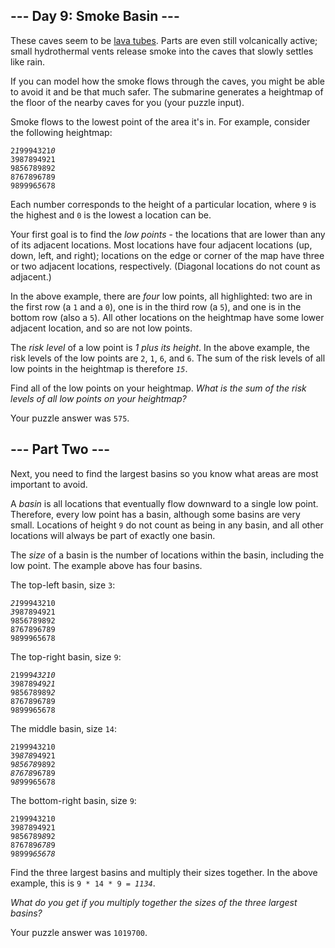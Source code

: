 <article class="day-desc"><h2>--- Day 9: Smoke Basin ---</h2><p>These caves seem to be <a href="https://en.wikipedia.org/wiki/Lava_tube" target="_blank">lava tubes</a>. Parts are even still volcanically active; small hydrothermal vents release smoke into the caves that slowly <span title="This was originally going to be a puzzle about watersheds, but we're already under water.">settles like rain</span>.</p>
<p>If you can model how the smoke flows through the caves, you might be able to avoid it and be that much safer. The submarine generates a heightmap of the floor of the nearby caves for you (your puzzle input).</p>
<p>Smoke flows to the lowest point of the area it's in. For example, consider the following heightmap:</p>
<pre><code>2<em>1</em>9994321<em>0</em>
3987894921
98<em>5</em>6789892
8767896789
989996<em>5</em>678
</code></pre>
<p>Each number corresponds to the height of a particular location, where <code>9</code> is the highest and <code>0</code> is the lowest a location can be.</p>
<p>Your first goal is to find the <em>low points</em> - the locations that are lower than any of its adjacent locations. Most locations have four adjacent locations (up, down, left, and right); locations on the edge or corner of the map have three or two adjacent locations, respectively. (Diagonal locations do not count as adjacent.)</p>
<p>In the above example, there are <em>four</em> low points, all highlighted: two are in the first row (a <code>1</code> and a <code>0</code>), one is in the third row (a <code>5</code>), and one is in the bottom row (also a <code>5</code>). All other locations on the heightmap have some lower adjacent location, and so are not low points.</p>
<p>The <em>risk level</em> of a low point is <em>1 plus its height</em>. In the above example, the risk levels of the low points are <code>2</code>, <code>1</code>, <code>6</code>, and <code>6</code>. The sum of the risk levels of all low points in the heightmap is therefore <code><em>15</em></code>.</p>
<p>Find all of the low points on your heightmap. <em>What is the sum of the risk levels of all low points on your heightmap?</em></p>
</article>
<p>Your puzzle answer was <code>575</code>.</p>
<article class="day-desc"><h2 id="part2">--- Part Two ---</h2><p>Next, you need to find the largest basins so you know what areas are most important to avoid.</p>
<p>A <em>basin</em> is all locations that eventually flow downward to a single low point. Therefore, every low point has a basin, although some basins are very small. Locations of height <code>9</code> do not count as being in any basin, and all other locations will always be part of exactly one basin.</p>
<p>The <em>size</em> of a basin is the number of locations within the basin, including the low point. The example above has four basins.</p>
<p>The top-left basin, size <code>3</code>:</p>
<pre><code><em>21</em>99943210
<em>3</em>987894921
9856789892
8767896789
9899965678
</code></pre>
<p>The top-right basin, size <code>9</code>:</p>
<pre><code>21999<em>43210</em>
398789<em>4</em>9<em>21</em>
985678989<em>2</em>
8767896789
9899965678
</code></pre>
<p>The middle basin, size <code>14</code>:</p>
<pre><code>2199943210
39<em>878</em>94921
9<em>85678</em>9892
<em>87678</em>96789
9<em>8</em>99965678
</code></pre>
<p>The bottom-right basin, size <code>9</code>:</p>
<pre><code>2199943210
3987894921
9856789<em>8</em>92
876789<em>678</em>9
98999<em>65678</em>
</code></pre>
<p>Find the three largest basins and multiply their sizes together. In the above example, this is <code>9 * 14 * 9 = <em>1134</em></code>.</p>
<p><em>What do you get if you multiply together the sizes of the three largest basins?</em></p>
</article>
<p>Your puzzle answer was <code>1019700</code>.</p>